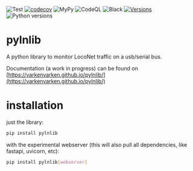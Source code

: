 ![Test](https://github.com/varkenvarken/pylnlib/actions/workflows/test.yml/badge.svg)
[![codecov](https://codecov.io/gh/varkenvarken/pylnlib/branch/master/graph/badge.svg?token=8080H7HK2F)](https://codecov.io/gh/varkenvarken/pylnlib)
![MyPy](https://github.com/varkenvarken/pylnlib/actions/workflows/mypy.yml/badge.svg)
![CodeQL](https://github.com/varkenvarken/pylnlib/actions/workflows/codeql-analysis.yml/badge.svg)
![Black](https://github.com/varkenvarken/pylnlib/actions/workflows/black.yml/badge.svg)
[![Versions](https://img.shields.io/pypi/v/pylnlib)](https://pypi.org/project/pylnlib/)
![Python versions](https://img.shields.io/pypi/pyversions/pylnlib)

# pylnlib
A python library to monitor LocoNet traffic on a usb/serial bus.

Documentation (a work in progress) can be found on [https://varkenvarken.github.io/pylnlib/](https://varkenvarken.github.io/pylnlib/)

# installation

just the library:

```bash
pip install pylnlib
```

with the experimental webserver (this will also pull all dependencies, like fastapi, uvicorn, etc):

```bash
pip install pylnlib[webserver]
```
